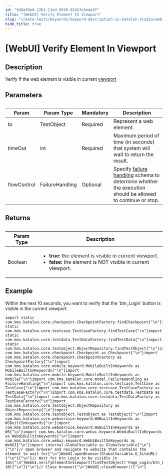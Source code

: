 ```yaml
---
id: "949a59e0-22b2-11ed-9930-0242fe3e4a3f"
title: "[WebUI] Verify Element In Viewport"
slug: "create-tests/keywords/keyword-description-in-katalon-studio/web-ui-keywords/webui-verify-element-in-viewport"
hide_title: true
---
```


# <a id="id_0" class="anchor_top_offset"/><a id="ariaid-title1" class="anchor_top_offset"/>[WebUI] Verify Element In Viewport


## <a id="id_0__id_1" class="anchor_top_offset"/>Description

              
<p xmlns="http://www.w3.org/1999/xhtml" className="p">Verify if the web element is visible in current <a className="xref j-external-link" href="https://www.w3schools.com/css/css_rwd_viewport.asp" target="_blank">viewport</a> </p> 
      

## <a id="id_0__id_2" class="anchor_top_offset"/>Parameters

              
<table xmlns="http://www.w3.org/1999/xhtml" className="table anchor_top_offset" id="id_0__f74ab17e-a737-420e-afb9-25e137eb8386"><caption /><thead className="thead"><tr className><th className="entry anchor_top_offset" id="id_0__f74ab17e-a737-420e-afb9-25e137eb8386__entry__1">Param</th><th className="entry anchor_top_offset" id="id_0__f74ab17e-a737-420e-afb9-25e137eb8386__entry__2">Param Type</th><th className="entry anchor_top_offset" id="id_0__f74ab17e-a737-420e-afb9-25e137eb8386__entry__3">Mandatory</th><th className="entry anchor_top_offset" id="id_0__f74ab17e-a737-420e-afb9-25e137eb8386__entry__4">Description</th></tr></thead><tbody className="tbody"><tr className><td className="entry" headers="id_0__f74ab17e-a737-420e-afb9-25e137eb8386__entry__1 id_0__f74ab17e-a737-420e-afb9-25e137eb8386__entry__2 id_0__f74ab17e-a737-420e-afb9-25e137eb8386__entry__3 id_0__f74ab17e-a737-420e-afb9-25e137eb8386__entry__4 ">to</td><td className="entry" headers="id_0__f74ab17e-a737-420e-afb9-25e137eb8386__entry__1 id_0__f74ab17e-a737-420e-afb9-25e137eb8386__entry__2 id_0__f74ab17e-a737-420e-afb9-25e137eb8386__entry__3 id_0__f74ab17e-a737-420e-afb9-25e137eb8386__entry__4 ">TestObject</td><td className="entry" headers="id_0__f74ab17e-a737-420e-afb9-25e137eb8386__entry__1 id_0__f74ab17e-a737-420e-afb9-25e137eb8386__entry__2 id_0__f74ab17e-a737-420e-afb9-25e137eb8386__entry__3 id_0__f74ab17e-a737-420e-afb9-25e137eb8386__entry__4 ">Required</td><td className="entry" headers="id_0__f74ab17e-a737-420e-afb9-25e137eb8386__entry__1 id_0__f74ab17e-a737-420e-afb9-25e137eb8386__entry__2 id_0__f74ab17e-a737-420e-afb9-25e137eb8386__entry__3 id_0__f74ab17e-a737-420e-afb9-25e137eb8386__entry__4 ">Represent a web element.</td></tr><tr className><td className="entry" headers="id_0__f74ab17e-a737-420e-afb9-25e137eb8386__entry__1 id_0__f74ab17e-a737-420e-afb9-25e137eb8386__entry__2 id_0__f74ab17e-a737-420e-afb9-25e137eb8386__entry__3 id_0__f74ab17e-a737-420e-afb9-25e137eb8386__entry__4 ">timeOut</td><td className="entry" headers="id_0__f74ab17e-a737-420e-afb9-25e137eb8386__entry__1 id_0__f74ab17e-a737-420e-afb9-25e137eb8386__entry__2 id_0__f74ab17e-a737-420e-afb9-25e137eb8386__entry__3 id_0__f74ab17e-a737-420e-afb9-25e137eb8386__entry__4 ">int</td><td className="entry" headers="id_0__f74ab17e-a737-420e-afb9-25e137eb8386__entry__1 id_0__f74ab17e-a737-420e-afb9-25e137eb8386__entry__2 id_0__f74ab17e-a737-420e-afb9-25e137eb8386__entry__3 id_0__f74ab17e-a737-420e-afb9-25e137eb8386__entry__4 ">Required</td><td className="entry" headers="id_0__f74ab17e-a737-420e-afb9-25e137eb8386__entry__1 id_0__f74ab17e-a737-420e-afb9-25e137eb8386__entry__2 id_0__f74ab17e-a737-420e-afb9-25e137eb8386__entry__3 id_0__f74ab17e-a737-420e-afb9-25e137eb8386__entry__4 ">Maximum period of time (in seconds) that system will wait to         return the result.</td></tr><tr className><td className="entry" headers="id_0__f74ab17e-a737-420e-afb9-25e137eb8386__entry__1 id_0__f74ab17e-a737-420e-afb9-25e137eb8386__entry__2 id_0__f74ab17e-a737-420e-afb9-25e137eb8386__entry__3 id_0__f74ab17e-a737-420e-afb9-25e137eb8386__entry__4 ">flowControl</td><td className="entry" headers="id_0__f74ab17e-a737-420e-afb9-25e137eb8386__entry__1 id_0__f74ab17e-a737-420e-afb9-25e137eb8386__entry__2 id_0__f74ab17e-a737-420e-afb9-25e137eb8386__entry__3 id_0__f74ab17e-a737-420e-afb9-25e137eb8386__entry__4 ">FailureHandling</td><td className="entry" headers="id_0__f74ab17e-a737-420e-afb9-25e137eb8386__entry__1 id_0__f74ab17e-a737-420e-afb9-25e137eb8386__entry__2 id_0__f74ab17e-a737-420e-afb9-25e137eb8386__entry__3 id_0__f74ab17e-a737-420e-afb9-25e137eb8386__entry__4 ">Optional</td><td className="entry" headers="id_0__f74ab17e-a737-420e-afb9-25e137eb8386__entry__1 id_0__f74ab17e-a737-420e-afb9-25e137eb8386__entry__2 id_0__f74ab17e-a737-420e-afb9-25e137eb8386__entry__3 id_0__f74ab17e-a737-420e-afb9-25e137eb8386__entry__4 ">Specify <a className="xref" href="/docs/maintain/configure-failure-handling-settings-in-katalon-studio">failure handling</a> schema to         determine whether the execution should be allowed to continue or         stop.</td></tr></tbody></table> 
      

## <a id="id_0__id_3" class="anchor_top_offset"/>Returns

              
<table xmlns="http://www.w3.org/1999/xhtml" className="table anchor_top_offset" id="id_0__6ebfc3fc-2cee-4972-ba44-003d7cd7d6c8"><caption /><thead className="thead"><tr className><th className="entry anchor_top_offset" id="id_0__6ebfc3fc-2cee-4972-ba44-003d7cd7d6c8__entry__1">Param Type</th><th className="entry anchor_top_offset" id="id_0__6ebfc3fc-2cee-4972-ba44-003d7cd7d6c8__entry__2">Description</th></tr></thead><tbody className="tbody"><tr className><td className="entry" headers="id_0__6ebfc3fc-2cee-4972-ba44-003d7cd7d6c8__entry__1 id_0__6ebfc3fc-2cee-4972-ba44-003d7cd7d6c8__entry__2 ">Boolean</td><td className="entry" headers="id_0__6ebfc3fc-2cee-4972-ba44-003d7cd7d6c8__entry__1 id_0__6ebfc3fc-2cee-4972-ba44-003d7cd7d6c8__entry__2 ">         <ul className="ul"><li className="li">             <strong className="ph b">true:</strong> the element is visible in current             viewport.</li><li className="li">             <strong className="ph b">false:</strong> the element is NOT visible in current             viewport.</li></ul>       </td></tr></tbody></table> 
      

## <a id="id_0__id_4" class="anchor_top_offset"/>Example

              
<p xmlns="http://www.w3.org/1999/xhtml" className="p">Within the next 10 seconds, you want to verify that the   'btn_Login' button is visible in the current viewport.</p> 
              
<pre xmlns="http://www.w3.org/1999/xhtml" className="pre codeblock"><code>import static com.kms.katalon.core.checkpoint.CheckpointFactory.findCheckpoint{"\n"}import static com.kms.katalon.core.testcase.TestCaseFactory.findTestCase{"\n"}import static com.kms.katalon.core.testdata.TestDataFactory.findTestData{"\n"}import static com.kms.katalon.core.testobject.ObjectRepository.findTestObject{"\n"}import com.kms.katalon.core.checkpoint.Checkpoint as Checkpoint{"\n"}import com.kms.katalon.core.checkpoint.CheckpointFactory as CheckpointFactory{"\n"}import com.kms.katalon.core.mobile.keyword.MobileBuiltInKeywords as MobileBuiltInKeywords{"\n"}import com.kms.katalon.core.mobile.keyword.MobileBuiltInKeywords as Mobile{"\n"}import com.kms.katalon.core.model.FailureHandling as FailureHandling{"\n"}import com.kms.katalon.core.testcase.TestCase as TestCase{"\n"}import com.kms.katalon.core.testcase.TestCaseFactory as TestCaseFactory{"\n"}import com.kms.katalon.core.testdata.TestData as TestData{"\n"}import com.kms.katalon.core.testdata.TestDataFactory as TestDataFactory{"\n"}import com.kms.katalon.core.testobject.ObjectRepository as ObjectRepository{"\n"}import com.kms.katalon.core.testobject.TestObject as TestObject{"\n"}import com.kms.katalon.core.webservice.keyword.WSBuiltInKeywords as WSBuiltInKeywords{"\n"}import com.kms.katalon.core.webservice.keyword.WSBuiltInKeywords as WS{"\n"}import com.kms.katalon.core.webui.keyword.WebUiBuiltInKeywords as WebUiBuiltInKeywords{"\n"}import com.kms.katalon.core.webui.keyword.WebUiBuiltInKeywords as WebUI{"\n"}import internal.GlobalVariable as GlobalVariable{"\n"}{"\n"}// Open browser and navigate to website that contains the element to wait for{"\n"}WebUI.openBrowser(GlobalVariable.G_SiteURL){"\n"}{"\n"}// Wait for btn_Login to be visible in 10s{"\n"}WebUI.verifyElementInViewport(findTestObject('Page_Login/btn_Login'), 10){"\n"}{"\n"}// Close browser{"\n"}WebUI.closeBrowser(){"\n"}</code></pre> 
            
